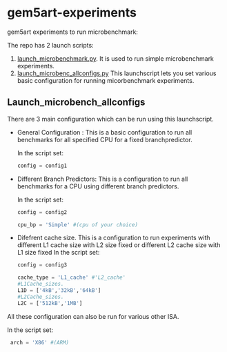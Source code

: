 # gem5art-experiments
gem5art experiments to run microbenchmark:

The repo has 2 launch scripts:
1.  [launch_microbenchmark.py](launch_micorbenchmark).
    It is used to run simple microbenchmark experiments.
2.  [launch_microbenc_allconfigs.py](launch_microbench_allconfigs.py)
    This launchscript lets you set various basic configuration for running micorbenchmark experiments.

## Launch_microbench_allconfigs

There are 3 main configuration which can be run using this launchscript.
- General Configuration : 
This is a basic configuration to run all benchmarks for all specified CPU for a fixed branchpredictor.

    In the script set:
        
    ```python
    config = config1
    ```

- Different Branch Predictors:
This is a configuration to run all benchmarks for a CPU using different branch predictors.

    In the script set:

    ```python
    config = config2

    cpu_bp = 'Simple' #(cpu of your choice)
    ```
- Difefrent cache size.
This is a  configuration to run experiments with different L1 cache size with L2 size fixed or  different L2 cache size with L1 size fixed
    In the script set:

    ```python
    config = config3

    cache_type = 'L1_cache' #'L2_cache'
    #L1Cache_sizes.
    L1D = ['4kB','32kB','64kB']
    #L2Cache_sizes.
    L2C = ['512kB','1MB']

    ```

All these configuration can also be run for various other ISA.
   
   In the script set:
   ```python
    arch = 'X86' #(ARM)
```




   
        



